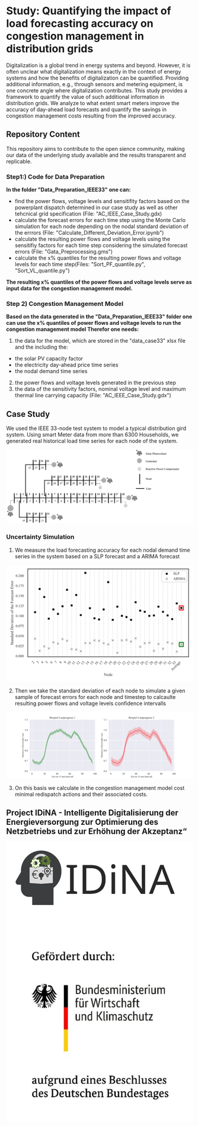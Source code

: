 # Study: Quantifying the impact of load forecasting accuracy on congestion management in distribution grids 

Digitalization is a global trend in energy systems and beyond. However, it is often unclear what digitalization means exactly in the context of energy systems and how the benefits of digitalization can be quantified. Providing additional information, e.g., through sensors and metering equipment, is one concrete angle where digitalization contributes. This study provides a framework to quantify the value of such additional information in distribution grids. We analyze to what extent smart meters improve the accuracy of day-ahead load forecasts and quantify the savings in congestion management costs resulting from the improved accuracy.


## Repository Content

This repository aims to contribute to the open sience community, making our data of the underlying study available and the results transparent and replicable. 

### Step1:) Code for Data Preparation

**In the folder "Data_Preparation_IEEE33" one can:**
- find the power flows, voltage levels and sensitifity factors based on the powerplant dispatch determined in our case study as well as other tehcnical grid specification (File: "AC_IEEE_Case_Study.gdx)
- calculate the forecast errors for each time step using the Monte Carlo simulation for each node depending on the nodal standard deviation of the errrors (File: "Calculate_Different_Deviation_Error.ipynb")
- calculate the resulting power flows and voltage levels using the sensitifiy factors for each time step considering the simulated forecast errors (File: "Gata_Preprocessing.gms")
- calculate the x% quantiles for the resulting power flows and voltage levels for each time step(Files: "Sort_PF_quantile.py", "Sort_VL_quantile.py")

**The resulting x% quantiles of the power flows and voltage levels serve as input data for the congestion management model.**

### Step 2) Congestion Management Model

**Based on the data generated in the "Data_Preparation_IEEE33" folder one can use the x% quantiles of power flows and voltage levels to run the congestion management model
Therefor one needs:**

1) the data for the model, which are stored in the "data_case33" xlsx file and the including the:
  - the solar PV capacity factor
  - the electricity day-ahead price time series
  - the nodal demand time series
2) the power flows and voltage levels generated in the previous step
3) the data of the sensitivity factors, nominal voltage level and maximum thermal line carrying capacity (File: "AC_IEEE_Case_Study.gdx")

## Case Study

We used the IEEE 33-node test system to model a typical distribution gird system. Using smart Meter data from more than 6300 Households, we generated real historical load time series for each node of the system. 
 
![](https://github.com/BTU-EnerEcon/IDiNA/blob/main/Visualization%20Results/IEEE_Grid.svg)

### Uncertainty Simulation

1) We measure the load forecasting accuracy for each nodal demand time series in the system based on a SLP forecast and a ARIMA forecast

![](https://github.com/BTU-EnerEcon/IDiNA/blob/main/Visualization%20Results/Nodal_SD.svg)

2) Then we take the standard deviation of each node to simulate a given sample of forecast errors for each node and timestep to calcaulte resulting power flows and voltage levels confidence intervalls

![](https://github.com/BTU-EnerEcon/IDiNA/blob/main/Visualization%20Results/Vergleich%20Lastrofilprognose%20SLP%20vs.%20ARIMA.svg)

3) On this basis we calculate in the congestion management model cost minimal redispatch actions and their associated costs.

## Project IDiNA - Intelligente Digitalisierung der Energieversorgung zur Optimierung des Netzbetriebs und zur Erhöhung der Akzeptanz“
![](https://github.com/BTU-EnerEcon/IDiNA/blob/main/Visualization%20Results/Logo/IDiNA_Projektlogo.svg)  ![](https://github.com/BTU-EnerEcon/IDiNA/blob/main/Visualization%20Results/Logo/Logo_BMWK.svg)
